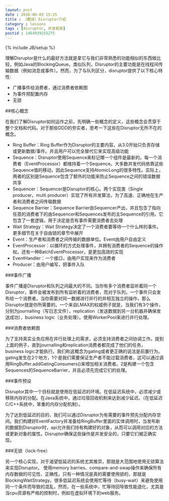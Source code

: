 ```yaml
---
layout: post
date : 2016-06-03 15:15
title : ［翻译］Disruptor介绍
category : lessons
tags : [disruptor, 并发框架]
postid : 1464939255275
---
```

{% include JB/setup %}

理解Disruptor是什么的最好方法就是拿它与我们非常熟悉的功能相似的东西做比较，例如Java的BlockingQueue。类似队列，Disruptor的主要功能是在线程间传输数据（例如消息或事件）。然而，为了与队列区分，disruptor提供了以下核心特性:

* 广播事件给消费者，通过消费者依赖图
* 为事件预配置内存
* 无锁

<!--break-->

##核心概念

在我们了解Disruptor如何运作之前，先明确一些概念的定义，这些概念会贯穿于整个文档和代码。对于那些DDD的夯实者，思考一下这些在Disruptor无所不在的概念。

* Ring Buffer：Ring Buffer作为Disruptor的主要内容，从3.0开始只负责存储或更新数据/事件。并且用户可以完全替代它来实现高级功能
* Sequence：Disruptor使用Sequence来标记哪一个组件是最新的。每一个消费者（EventProcessor）都维持着一个Sequence。大多数并发代码依靠这些Sequence值的移动，因此Sequence支持AtomicLong的很多特性。实际上，两者的区别是Sequence包含了额外的功能来防止Sequence之间的错误数据共享
* Sequencer：Sequencer是Disruptor的核心。两个实现类（Single producer，multi producer）实现了所有并发算法，为了高速、正确地在生产者和消费者之间传输数据
* Sequence Barrier：Sequence Barrier由Sequencer产出，并且包含了指向任意的消费者下的由Sequencer和Sequences发布的主Sequence的引用。它包含了一套逻辑，用于决定是否有事件需要消费者去处理
* Wait Strategy：Wait Strategy决定了一个消费者要等待一个什么样的事件。更多细节在关于自由锁的章节中展开
* Event：生产者和消费者之间传输的数据单位。Event由用户自由定义
* EventProcessor：以循环的方式处理事件，并拥有消费者的Sequence的操作权。还有一种BatchEventProcessor，是更加高效的实现
* EventHandler：一个接口，由用户实现来作为消费者
* Producer：由用户编写，把事件入队



###事件广播

事件广播是Disruptor和队列之间最大的不同。当你有多个消费者监听着同一个Disruptor，事件会被发布到所有监听着的消费者，而对于队列，一个事件只会发布给一个消费者。当你需要对同一数据进行并行的并相互独立的操作，那么Disruptor就是你所需要的。一个来自LMAX的权威例子就是，当我们有3个操作，分别为journalling（写日志文件），replication（发送数据到另一台机器并确保发送成功），business logic（业务处理）。使用WorkerPool来进行并行处理。

###消费者依赖图

为了支持真实业务应用在并行处理上的需求，必须支持消费者之间协调工作。提到上面的例子，直到journalling和replication消费者都完成了他们的任务，business logic才能执行。我们称这概念为gating或者更正确的说法是前置行为。gating发生在2个地方，1个是我们需要保证生产者不能过载消费者，这可以通过调用RingBuffer.addGatingConsumers()来增加相关消费者。2是构建一个包含Sequences的SequenceBarrier，并且必须先完成它们的处理。

###事件预设

Disruptor其中一个目标就是使用在低延迟的环境。在低延迟系统中，必须减少或移除内存的分配。在Java系统中，通过垃圾回收机制来达到减少延迟。（在低延迟C/C++系统中，笨重的内存分配机制）。

为了达到低延迟的目的，我们可以通过Disruptor为有需要的事件预先分配内存空间。我们构建好EventFactory并准备给RingBuffer里面的实体调用时，当发布新的数据到Disruptor时，api允许我们持有构建好的对象，从而可以调用对应的方法或更新对象的属性。Disruptor确保这些操作是并发安全的，只要它们被正确实现。

###无锁（lock-free）

另一个核心实现，对于渴望低延迟的系统尤其推崇，那就是大范围地使用无锁算法来实现Disruptor。 使用memory barries、compare-and-swap操作来确保所有内存数据的可见性、正确性。只有一种情况是真的需要使用锁的，那就是BlockingWaitStrategy。很多低延迟系统会使用忙等待（busy-wait）来避免使用同一个条件而导致的混乱，然而，在一些系统中，忙等待回导致性能退化，尤其是当cpu资源有严格的控制时，例如在虚拟环境下的web服务。

